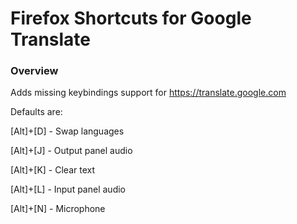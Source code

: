 # Firefox Shortcuts for Google Translate

### Overview
Adds missing keybindings support for https://translate.google.com

Defaults are:

[Alt]+[D] - Swap languages

[Alt]+[J] - Output panel audio

[Alt]+[K] - Clear text

[Alt]+[L] - Input panel audio

[Alt]+[N] - Microphone

